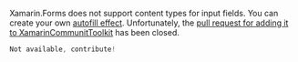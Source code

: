 Xamarin.Forms does not support content types for input fields. You can create your own [autofill effect](https://mikalaidaronin.info/blog/posts/xamarin-forms-password-autofill/). Unfortunately, the [pull request for adding it to XamarinCommunitToolkit](https://github.com/xamarin/XamarinCommunityToolkit/issues/702) has been closed.

```csharp
Not available, contribute!
```
